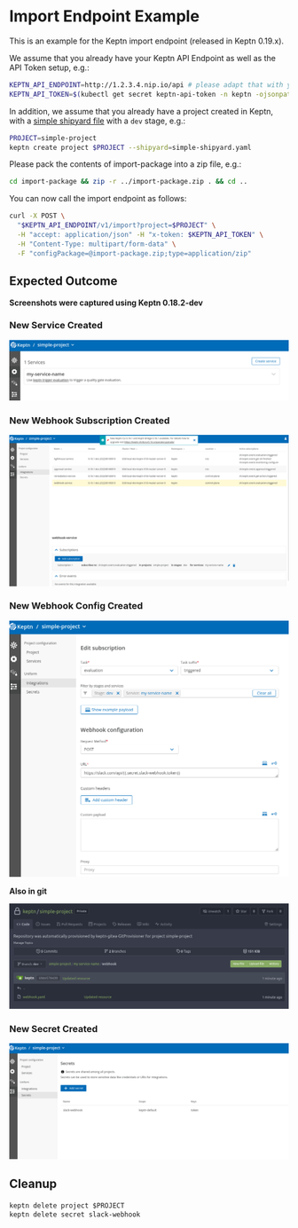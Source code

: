 # Import Endpoint Example

This is an example for the Keptn import endpoint (released in Keptn 0.19.x).

We assume that you already have your Keptn API Endpoint as well as the API Token setup, e.g.:
```bash
KEPTN_API_ENDPOINT=http://1.2.3.4.nip.io/api # please adapt that with your API URL
KEPTN_API_TOKEN=$(kubectl get secret keptn-api-token -n keptn -ojsonpath='{.data.keptn-api-token}' | base64 --decode) # or use the actual token
```

In addition, we assume that you already have a project created in Keptn, with a [simple shipyard file](simple-shipyard.yaml) with a `dev` stage, e.g.:
```bash
PROJECT=simple-project
keptn create project $PROJECT --shipyard=simple-shipyard.yaml
```

Please pack the contents of import-package into a zip file, e.g.:
```bash
cd import-package && zip -r ../import-package.zip . && cd ..
```

You can now call the import endpoint as follows:
```bash
curl -X POST \
  "$KEPTN_API_ENDPOINT/v1/import?project=$PROJECT" \
  -H "accept: application/json" -H "x-token: $KEPTN_API_TOKEN" \
  -H "Content-Type: multipart/form-data" \
  -F "configPackage=@import-package.zip;type=application/zip"
```

## Expected Outcome

**Screenshots were captured using Keptn 0.18.2-dev**

### New Service Created

![new service](assets/new-service.png "New Service")

### New Webhook Subscription Created

![new subscription](assets/new-subscription.png "New Subscription")

### New Webhook Config Created

![new webhook](assets/new-webhook.png "New Webhook")

**Also in git**

![new webhook git](assets/new-webhook-git.png "New Webhook in Git")


### New Secret Created

![new secret](assets/new-secret.png "New Secret")

## Cleanup

```console
keptn delete project $PROJECT
keptn delete secret slack-webhook
```

